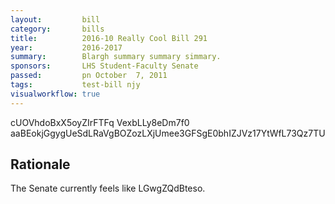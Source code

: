 ```yaml
---
layout:         bill
category:       bills
title:          2016-10 Really Cool Bill 291
year:           2016-2017
summary:        Blargh summary summary simmary.
sponsors:       LHS Student-Faculty Senate
passed:         pn October  7, 2011
tags:           test-bill njy
visualworkflow: true
---
```



cUOVhdoBxX5oyZIrFTFq VexbLLy8eDm7f0 aaBEokjGgygUeSdLRaVgBOZozLXjUmee3GFSgE0bhIZJVz17YtWfL73Qz7TU 




Rationale
---------
The Senate currently feels like LGwgZQdBteso.
